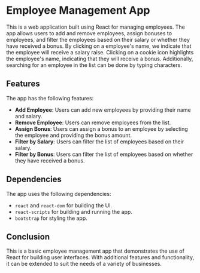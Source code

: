 # Employee Management App

This is a web application built using React for managing employees. The app allows users to add and remove employees, assign bonuses to employees, and filter the employees based on their salary or whether they have received a bonus. By clicking on a employee's name, we indicate that the employee will receive a salary raise. Clicking on a cookie icon highlights the employee's name, indicating that they will receive a bonus. Additionally, searching for an employee in the list can be done by typing characters.

## Features

The app has the following features:

- **Add Employee**: Users can add new employees by providing their name and salary.
- **Remove Employee**: Users can remove employees from the list.
- **Assign Bonus**: Users can assign a bonus to an employee by selecting the employee and providing the bonus amount.
- **Filter by Salary**: Users can filter the list of employees based on their salary.
- **Filter by Bonus**: Users can filter the list of employees based on whether they have received a bonus.

## Dependencies

The app uses the following dependencies:

- `react` and `react-dom` for building the UI.
- `react-scripts` for building and running the app.
- `bootstrap` for styling the app.

## Conclusion

This is a basic employee management app that demonstrates the use of React for building user interfaces. With additional features and functionality, it can be extended to suit the needs of a variety of businesses.